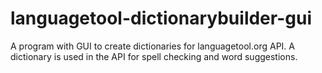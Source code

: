 # languagetool-dictionarybuilder-gui
A program with GUI to create dictionaries for languagetool.org API. A dictionary is used in the API for spell checking and word suggestions.
